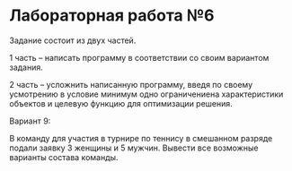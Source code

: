 # Лабораторная работа №6

Задание состоит из двух частей.

1 часть – написать программу в соответствии со своим вариантом задания.

2 часть – усложнить написанную программу, введя по своему усмотрению в условие минимум одно ограничениена характеристики объектов и целевую функцию для оптимизации решения.

Вариант 9:

В команду для участия в турнире по теннису в смешанном разряде подали заявку 3 женщины и 5 мужчин. Вывести все возможные варианты состава команды.
